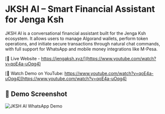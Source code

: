 # JKSH AI – Smart Financial Assistant for Jenga Ksh
JKSH AI is a conversational financial assistant built for the Jenga Ksh ecosystem. It allows users to manage Algorand wallets, perform token operations, and initiate secure transactions through natural chat commands, with full support for WhatsApp and mobile money integrations like M-Pesa.

[🔗 Live Website - https://jengaksh.xyz/](https://www.youtube.com/watch?v=qoE4a-uOqg4)

[🎥 Watch Demo on YouTube: https://www.youtube.com/watch?v=qoE4a-uOqg4](https://www.youtube.com/watch?v=qoE4a-uOqg4)

## 📸 Demo Screenshot

![JKSH AI WhatsApp Demo](https://img.youtube.com/vi/qoE4a-uOqg4/maxresdefault.jpg)
